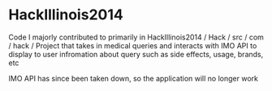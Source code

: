 HackIllinois2014
================
Code I majorly contributed to primarily in HackIllinois2014 / Hack / src / com / hack /
Project that takes in medical queries and interacts with IMO API to display to user infromation about query such as side effects, usage, brands, etc

IMO API has since been taken down, so the application will no longer work
